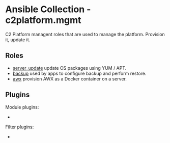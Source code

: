 # Ansible Collection - c2platform.mgmt

C2 Platform managent roles that are used to manage the platform. Provision it, update it. 

## Roles

* [server_update](./roles/server_update) update OS packages using YUM / APT.
* [backup](./roles/backup) used by apps to configure backup and perform restore. 
* [awx](./roles/awx) provision AWX as a Docker container on a server.

## Plugins

Module plugins:

* 

Filter plugins:

*
